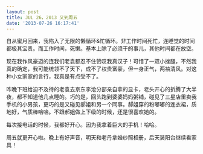 ```yaml
---
layout: post
title: JUL 26，2013 又到周五
date: '2013-07-26 16:17:41'
---
```



自从蜜月回来，我陷入了无限的懒循环&忙循环。非工作时间死忙，连睡觉的时间都极其宝贵。而工作时间，死懒。基本上除了必须干的事儿，其他时间都在放空。

现在我作风豪迈的连我们老袁都忍不住赞叹我真汉子！可惜了一双小挫腿，不然我真的确定，我可能统领不了天下，成不了权贵富豪，但一身正气，两袖清风。对这种小女家家的言行，我真是有点受不了。

昨晚下班给迫不及待的老袁去京东李沧分部亲自拿的显卡，老头开心的折腾了大半夜，都不知道他几点睡的。巧的是，回头跑到婆婆妈妈粥铺，碰见了三星店里卖我手机的小男孩，更巧的是又碰见郝姐和另一个同事。郝姐穿的粉嘟嘟的连衣裙，质地好，气质棒哈哈。不跟郝姐做上下级的时候，还是很喜欢她的。

每次接电话的时候，我都好开心。因为我拿着巨大的手机！哈哈。

周五就更开心啦。晚上有好声音，明天和老丹拿婚纱照相册，后天装阳台继续看家具！


